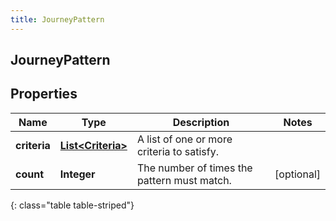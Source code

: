 ```yaml
---
title: JourneyPattern
---
```

## JourneyPattern


## Properties

| Name | Type | Description | Notes |
| ------------ | ------------- | ------------- | ------------- |
| **criteria** | [**List&lt;Criteria&gt;**](Criteria.html) | A list of one or more criteria to satisfy. |  |
| **count** | **Integer** | The number of times the pattern must match. |  [optional] |
{: class="table table-striped"}




